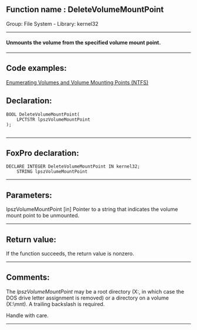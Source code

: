 
## Function name : DeleteVolumeMountPoint
Group: File System - Library: kernel32    
***  


#### Unmounts the volume from the specified volume mount point.
***  


## Code examples:
[Enumerating Volumes and Volume Mounting Points (NTFS)](../../samples/sample_087.md)  

## Declaration:
```foxpro  
BOOL DeleteVolumeMountPoint(
	LPCTSTR lpszVolumeMountPoint
);
  
```  
***  


## FoxPro declaration:
```foxpro  
DECLARE INTEGER DeleteVolumeMountPoint IN kernel32;
	STRING lpszVolumeMountPoint  
```  
***  


## Parameters:
lpszVolumeMountPoint 
[in] Pointer to a string that indicates the volume mount point to be unmounted.   
***  


## Return value:
If the function succeeds, the return value is nonzero.  
***  


## Comments:
The <Em>lpszVolumeMountPoint</Em> may be a root directory (X:\, in which case the DOS drive letter assignment is removed) or a directory on a volume (X:\mnt\). A trailing backslash is required.   
  
Handle with care.  
  
***  

